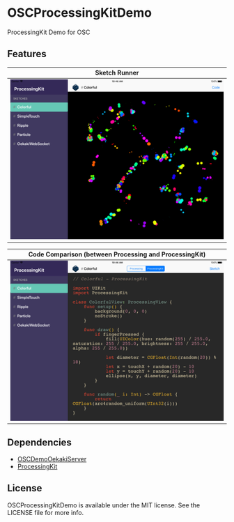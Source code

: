 # OSCProcessingKitDemo
ProcessingKit Demo for OSC

## Features
| Sketch Runner |
|:-------------:|
|![screenshot](https://github.com/natmark/OSCProcessingKitDemo/blob/master/Resources/screenshot1.png?raw=true)|

|Code Comparison (between Processing and ProcessingKit)|
|:-------------:|
|![screenshot](https://github.com/natmark/OSCProcessingKitDemo/blob/master/Resources/screenshot2.png?raw=true)|

## Dependencies
- [OSCDemoOekakiServer](https://github.com/natmark/OSCDemoOekakiServer)
- [ProcessingKit](https://github.com/natmark/ProcessingKit)

## License
OSCProcessingKitDemo is available under the MIT license. See the LICENSE file for more info.
